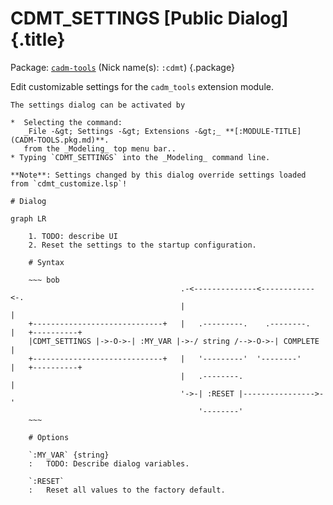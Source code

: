 # CDMT_SETTINGS [Public Dialog] {.title}

Package: [`cadm-tools`](CADM-TOOLS.pkg.md) (Nick name(s): `:cdmt`) {.package}

Edit customizable settings for the `cadm_tools` extension module.

    The settings dialog can be activated by

    *  Selecting the command:
       _File -&gt; Settings -&gt; Extensions -&gt;_ **[:MODULE-TITLE](CADM-TOOLS.pkg.md)**.
       from the _Modeling_ top menu bar..
    * Typing `CDMT_SETTINGS` into the _Modeling_ command line.

    **Note**: Settings changed by this dialog override settings loaded from `cdmt_customize.lsp`!

    # Dialog

~~~ mermaid
graph LR

    1. TODO: describe UI
    2. Reset the settings to the startup configuration.

    # Syntax

    ~~~ bob
                                      .-<--------------<------------<-.
                                      |                               |
    +-----------------------------+   |   .---------.    .--------.   |   +----------+
    |CDMT_SETTINGS |->-O->-| :MY_VAR |->-/ string /-->-O->-| COMPLETE |
    +-----------------------------+   |   '---------'  '--------'     |   +----------+
                                      |   .--------.                  |
                                      '->-| :RESET |---------------->-'
                                          '--------'
    ~~~

    # Options

    `:MY_VAR` {string}
    :   TODO: Describe dialog variables.

    `:RESET`
    :   Reset all values to the factory default.
    
